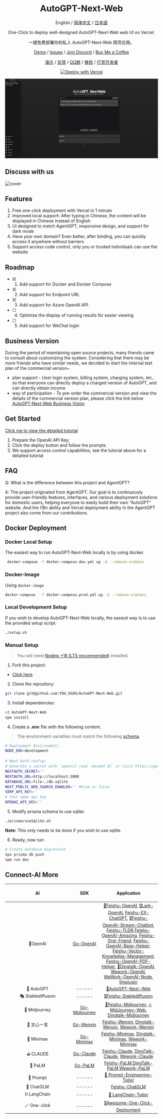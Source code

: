 <div align="center">

<h1 align="center">AutoGPT-Next-Web</h1>

English / [简体中文](https://github.com/Dogtiti/AutoGPT-Next-Web/blob/main/docs/README_CN.md) / [日本語](https://github.com/Dogtiti/AutoGPT-Next-Web/blob/main/docs/README_JA.md)

One-Click to deploy well-designed AutoGPT-Next-Web web UI on Vercel.

一键免费部署你的私人 AutoGPT-Next-Web 网页应用。

[Demo](https://auto-agentgpt.com/) / [Issues](https://github.com/Dogtiti/AutoGPT-Next-Web/issues) / [Join Discord](https://discord.gg/Xnsbhg6Uvd) / [Buy Me a Coffee](https://www.buymeacoffee.com/elricliu)

[演示](https://auto-agentgpt.com/) / [反馈](https://github.com/Dogtiti/AutoGPT-Next-Web/issues) / [QQ群](https://github.com/Dogtiti/AutoGPT-Next-Web/assets/38354472/562fabbb-76cd-4902-bb07-9ec7d82871fc
) / [微信](https://user-images.githubusercontent.com/38354472/232797309-9348f3a6-1dd7-422a-ad01-935247b1970e.png) / [打赏开发者](https://user-images.githubusercontent.com/38354472/232796654-c749602b-c1d4-402b-8c31-e7c013b7a42d.png)

[![Deploy with Vercel](https://vercel.com/button)](https://vercel.com/new/clone?repository-url=https%3A%2F%2Fgithub.com%2FDogtiti%2FAutoGPT-Next-Web&env=OPENAI_API_KEY&project-name=autogpt-next-web&repository-name=AutoGPT-Next-Web)

![cover](./public/cover-en.png)

</div>

## Discuss with us

![cover](https://github.com/Dogtiti/AutoGPT-Next-Web/assets/38354472/a54268e8-8d76-4af3-a59a-b88be71648fc)

## Features

1. Free one-click deployment with Vercel in 1 minute
2. Improved local support: After typing in Chinese, the content will be displayed in Chinese instead of English
3. UI designed to match AgentGPT, responsive design, and support for dark mode
4. Have your own domain? Even better, after binding, you can quickly access it anywhere without barriers
5. Support access code control, only you or trusted individuals can use the website

## Roadmap

- [x] 1. Add support for Docker and Docker Compose
- [x] 2. Add support for Endpoint URL
- [x] 3. Add support for Azure OpenAI API
- [ ] 4. Optimize the display of running results for easier viewing
- [ ] 5. Add support for WeChat login

## Business Version

During the period of maintaining open source projects, many friends came to consult about customizing the system. Considering that there may be more friends who have similar needs, we decided to start the internal test plan of the commercial version~

- plan support -
  User login system, billing system, charging system, etc., so that everyone can directly deploy a charged version of AutoGPT, and can directly obtain income
- way of participation -
  To pre-order the commercial version and view the details of the commercial version plan, please click the link below [AutoGPT-Next-Web Business Vision](https://egqz2y6eul.feishu.cn/docx/PxoMd7LGfoobAixiuWacxRWQnNd)

## Get Started

[Click me to view the detailed tutorial](https://autogpt-next-web.gitbook.io/autogpt-next-web/)

1. Prepare the OpenAI API Key;
2. Click the deploy button and follow the prompts
3. We support access control capabilities, see the tutorial above for a detailed tutorial

## FAQ

Q: What is the difference between this project and AgentGPT?

A: The project originated from AgentGPT. Our goal is to continuously provide user-friendly features, interfaces, and various deployment solutions for domestic users, helping everyone to easily build their own "AutoGPT" website. And the i18n ability and Vercel deployment ability in the AgentGPT project also come from our contributions.

## Docker Deployment

### Docker Local Setup

The easiest way to run AutoGPT-Next-Web locally is by using docker.

```bash
 docker-compose -f docker-compose.dev.yml up -d --remove-orphans
```

### Docker-Image

Using `docker-image`

```bash
docker-compose  -f docker-compose.prod.yml up -d --remove-orphans
```

### Local Development Setup

If you wish to develop AutoGPT-Next-Web locally, the easiest way is to
use the provided setup script.

```bash
./setup.sh
```

### Manual Setup

> You will need [Nodejs +18 (LTS recommended)](https://nodejs.org/en/) installed.

1. Fork this project:

- [Click here](https://github.com/Dogtiti/AutoGPT-Next-Web/fork).

2. Clone the repository:

```bash
git clone git@github.com:YOU_USER/AutoGPT-Next-Web.git
```

3. Install dependencies:

```bash
cd AutoGPT-Next-Web
npm install
```

4. Create a **.env** file with the following content:

> The environment variables must match the following [schema](https://github.com/Dogtiti/AutoGPT-Next-Web/blob/main/src/env/schema.mjs).

```bash
# Deployment Environment:
NODE_ENV=development

# Next Auth config:
# Generate a secret with `openssl rand -base64 32` or visit https://generate-secret.vercel.app/
NEXTAUTH_SECRET=''
NEXTAUTH_URL=http://localhost:3000
DATABASE_URL=file:./db.sqlite
NEXT_PUBLIC_WEB_SEARCH_ENABLED='' #true or false
SERP_API_KEY=''
# Your open api key
OPENAI_API_KEY=''
```

5. Modify prisma schema to use sqlite:

```bash
./prisma/useSqlite.sh
```

**Note:** This only needs to be done if you wish to use sqlite.

6. Ready, now run:

```bash
# Create database migrations
npx prisma db push
npm run dev
```


## Connect-AI More
| <div style="width:200px">AI</div> |             <img width=120> SDK <img width=120>              |                         Application                          |
| :-------------------------------: | :----------------------------------------------------------: | :----------------------------------------------------------: |
|              🎒OpenAI              |    [Go-OpenAI](https://github.com/ConnectAI-E/Go-OpenAI)     | [🏅Feishu-OpenAI](https://github.com/ConnectAI-E/Feishu-OpenAI), [🎖Lark-OpenAI](https://github.com/ConnectAI-E/Lark-OpenAI), [Feishu-EX-ChatGPT](https://github.com/ConnectAI-E/Feishu-EX-ChatGPT), [🎖Feishu-OpenAI-Stream-Chatbot](https://github.com/ConnectAI-E/Feishu-OpenAI-Stream-Chatbot), [Feishu-TLDR](https://github.com/ConnectAI-E/Feishu-TLDR),[Feishu-OpenAI-Amazing](https://github.com/ConnectAI-E/Feishu-OpenAI-Amazing), [Feishu-Oral-Friend](https://github.com/ConnectAI-E/Feishu-Oral-Friend), [Feishu-OpenAI-Base-Helper](https://github.com/ConnectAI-E/Feishu-OpenAI-Base-Helper), [Feishu-Vector-Knowledge-Management](https://github.com/ConnectAI-E/Feishu-Vector-Knowledge-Management), [Feishu-OpenAI-PDF-Helper](https://github.com/ConnectAI-E/Feishu-OpenAI-PDF-Helper), [🏅Dingtalk-OpenAI](https://github.com/ConnectAI-E/Dingtalk-OpenAI), [Wework-OpenAI](https://github.com/ConnectAI-E/Wework-OpenAI), [WeWork-OpenAI-Node](https://github.com/ConnectAI-E/WeWork-OpenAI-Node), [llmplugin](https://github.com/ConnectAI-E/llmplugin) |
|             🤖 AutoGPT             |                            ------                            | [🏅AutoGPT-Next-Web](https://github.com/ConnectAI-E/AutoGPT-Next-Web) |
|         🎭 Stablediffusion         |                            ------                            | [🎖Feishu-Stablediffusion](https://github.com/ConnectAI-E/Feishu-Stablediffusion) |
|           🍎 Midjourney            | [Go-Midjourney](https://github.com/ConnectAI-E/Go-Midjourney) | [🏅Feishu-Midjourney](https://github.com/ConnectAI-E/Feishu-Midjourney), [🔥MidJourney-Web](https://github.com/ConnectAI-E/MidJourney-Web), [Dingtalk-Midjourney](https://github.com/ConnectAI-E/Dingtalk-Midjourney) |
|            🍍 文心一言             |    [Go-Wenxin](https://github.com/ConnectAI-E/Go-Wenxin)     | [Feishu-Wenxin](https://github.com/ConnectAI-E/Feishu-Wenxin), [Dingtalk-Wenxin](https://github.com/ConnectAI-E/Dingtalk-Wenxin), [Wework-Wenxin](https://github.com/ConnectAI-E/Wework-Wenxin) |
|             💸 Minimax             |   [Go-Minimax](https://github.com/ConnectAI-E/Go-Minimax)    | [Feishu-Minimax](https://github.com/ConnectAI-E/Feishu-Minimax), [Dingtalk-Minimax](https://github.com/ConnectAI-E/Dingtalk-Minimax), [Wework-Minimax](https://github.com/ConnectAI-E/Wework-Minimax) |
|             ⛳️ CLAUDE              |    [Go-Claude](https://github.com/ConnectAI-E/Go-Claude)     | [Feishu-Claude](https://github.com/ConnectAI-E/Feishu-Claude), [DingTalk-Claude](https://github.com/ConnectAI-E/DingTalk-Claude), [Wework-Claude](https://github.com/ConnectAI-E/Wework-Claude) |
|              🥁 PaLM               |      [Go-PaLM](https://github.com/ConnectAI-E/go-PaLM)       | [Feishu-PaLM](https://github.com/ConnectAI-E/Feishu-PaLM),[DingTalk-PaLM](https://github.com/ConnectAI-E/DingTalk-PaLM),[Wework-PaLM](https://github.com/ConnectAI-E/Wework-PaLM) |
|             🎡 Prompt              |                            ------                            | [📖 Prompt-Engineering-Tutior](https://github.com/ConnectAI-E/Prompt-Engineering-Tutior) |
|             🍋 ChatGLM             |                            ------                            | [Feishu-ChatGLM](https://github.com/ConnectAI-E/Feishu-ChatGLM) |
|            ⛓ LangChain            |                            ------                            | [📖 LangChain-Tutior](https://github.com/ConnectAI-E/LangChain-Tutior) |
|            🪄 One-click            |                            ------                            | [🎖Awesome-One-Click-Deployment](https://github.com/ConnectAI-E/Awesome-One-Click-Deployment) |





